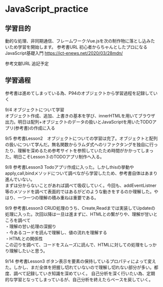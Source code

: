 # JavaScript_practice

## 学習目的
動的な処理、非同期通信、フレームワーク:Vue.jsを次の制作物に落とし込みたいため学習を開始します。
参考書URL
初心者からちゃんとしたプロになる  JavaScript基礎入門
https://ict-enews.net/2020/03/28mdn/

参考文献URL
追記予定

## 学習過程
参考書は進めてしまっている為、P94のオブジェクトから学習過程を記録していく<br>

9/4 オブジェクトについて学習<br>
オブジェクト作成、追加、上書きの基本を学び、innerHTMLを用いてブラウザ出力。明日は配列+オブジェクトのデータの扱いとJavaScriptを用いたTODOアプリ(参考書)の作成に入る<br>

9/5 参考書Lesson2　オブジェクトについての学習は完了。オブジェクトと配列の扱いについて学んだ。無名関数からラムダ式へのリファクタングを独自に行ったり、理解を深めるため参考サイトを参照していたため時間がかかってしまった。明日こそLesson３のTODOアプリ制作へ入る。 <br>

9/8 参考書Lesson3 Todoアプリ作成に入った。しかしthisの挙動やapply,call,bindメソッドについて調べながら学習したため、参考書自体はあまり進んでいない。<br>まずは分からないことがあれば調べて吸収していく。今回も、addEventListner等のメソッドを調べて表面的ではあるがどのような動きをするのか理解した。やはり、一つ一つの理解の積み重ねは重要である。<br>

9/9 参考書Lesson3 CRUD処理のうち、Create,Readまでは実装してUpdateの処理に入った。次回以降は一旦は進まずに、HTMLとの繋がりや、理解が甘いところを調べて<br>
・理解の甘い処理の深掘り<br>
・今あるコードを読んで理解し、値の流れを理解する<br>
・HTMLとの関係性<br>
この辺りを調べて、コードをスムーズに読んで、HTMLに対しての処理をしっかり理解したいと思う。

9/14 参考書Lesson3 ボタン表示を要素の保持しているプロパティによって変えた。しかし、まだ全体を把握し切れていないので理解し切れない部分が多い。都度、調べて記録していき知識を深めていく。
自己分析を深く行いたい為、定期的な学習となってしまっているが、自己分析を終えたらペースを戻していく。
